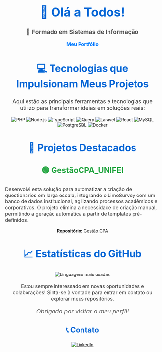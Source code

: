 <h1 align="center" style="color: #0366d6; font-size: 2.5rem;">👋 Olá a Todos!</h1>

<!-- Seção de Formação -->
<p align="center" style="font-size: 1.2rem; color: #555;">📝 <strong>Formado em Sistemas de Informação</strong></p>
<p align="center" style="font-size: 1rem; color: #444;">
  <a href="[https://my-bio-profile.vercel.app/](https://tuliocaiodev.vercel.app/)" target="_blank" style="color: #007BFF; text-decoration: none; font-weight: bold;">
    Meu Portfólio
  </a>
</p>

<!-- Seção Tecnologias -->
<h2 align="center" style="color: #0366d6; font-size: 2rem;">💻 Tecnologias que Impulsionam Meus Projetos</h2>
<p align="center" style="font-size: 1.1rem; color: #333;">Aqui estão as principais ferramentas e tecnologias que utilizo para transformar ideias em soluções reais:</p>

<!-- Linguagens e Ferramentas com ícones -->
<p align="center" style="margin: 20px 0;">
    <img src="https://img.shields.io/badge/PHP-777BB4?style=for-the-badge&logo=php&logoColor=white" alt="PHP">
    <img src="https://img.shields.io/badge/Node.js-339933?style=for-the-badge&logo=nodedotjs&logoColor=white" alt="Node.js">
    <img src="https://img.shields.io/badge/TypeScript-007ACC?style=for-the-badge&logo=typescript&logoColor=white" alt="TypeScript">
    <img src="https://img.shields.io/badge/jQuery-0769AD?style=for-the-badge&logo=jquery&logoColor=white" alt="jQuery">
    <img src="https://img.shields.io/badge/Laravel-FF2D20?style=for-the-badge&logo=laravel&logoColor=white" alt="Laravel">
    <img src="https://img.shields.io/badge/React-61DAFB?style=for-the-badge&logo=react&logoColor=white" alt="React">
    <img src="https://img.shields.io/badge/MySQL-4479A1?style=for-the-badge&logo=mysql&logoColor=white" alt="MySQL">
    <img src="https://img.shields.io/badge/PostgreSQL-4169E1?style=for-the-badge&logo=postgresql&logoColor=white" alt="PostgreSQL">
    <img src="https://img.shields.io/badge/Docker-2496ED?style=for-the-badge&logo=docker&logoColor=white" alt="Docker">
</p>

<!-- Projetos Destacados -->
<h2 align="center" style="color: #0366d6; font-size: 2rem;">🚀 Projetos Destacados</h2>

<!-- Projeto GestãoCPA_UNIFEI -->
<h3 align="center" style="color: #28a745; font-size: 1.6rem;">🟢 GestãoCPA_UNIFEI</h3>
<p style="font-size: 1rem; color: #333;">
    Desenvolvi esta solução para automatizar a criação de questionários em larga escala, integrando o LimeSurvey com um banco de dados institucional, agilizando processos acadêmicos e corporativos. O projeto elimina a necessidade de criação manual, permitindo a geração automática a partir de templates pré-definidos.
</p>
<p align="center">
    <strong>Repositório:</strong> <a href="https://gestaocpa.unifei.edu.br/">Gestão CPA</a>
</p>

<!-- Estatísticas do GitHub -->
<h2 align="center" style="color: #0366d6; font-size: 2rem;">📈 Estatísticas do GitHub</h2>
<p align="center" style="margin: 20px 0;">
    <img src="https://github-readme-stats.vercel.app/api/top-langs/?username=tulioalvesss&theme=radical" alt="Linguagens mais usadas">
</p>

<p align="center" style="font-size: 1rem; color: #333;">
    Estou sempre interessado em novas oportunidades e colaborações! Sinta-se à vontade para entrar em contato ou explorar meus repositórios.
</p>

<!-- Agradecimento -->
<p align="center" style="font-size: 1.2rem; font-style: italic; color: #555;">Obrigado por visitar o meu perfil!</p>

<!-- Contato -->
<h3 align="center" style="font-size: 1.5rem; color: #0366d6;">📞 Contato</h3>
<p align="center" style="margin: 20px 0;">
    <a href="https://br.linkedin.com/in/tulio-caio-freire-alves-896544206">
        <img src="https://img.shields.io/badge/LinkedIn-0A66C2?style=for-the-badge&logo=linkedin&logoColor=white" alt="LinkedIn">
    </a>
</p>
